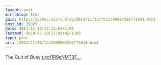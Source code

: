```yaml
---
layout: post
microblog: true
guid: http://joshua.micro.blog/2014/11/16/t533789804228771841.html
post_id: 39829
date: 2014-11-16T12:13:01+1100
lastmod: 2019-07-30T17:41:42+1100
type: post
url: /2014/11/16/t533789804228771841.html
---
```

The Cult of Busy [t.co/1R9eNMT3F...](http://t.co/1R9eNMT3Fu)
